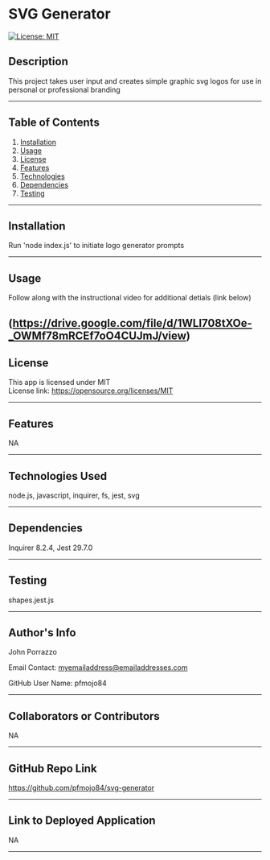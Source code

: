 # SVG Generator
  [![License: MIT](https://img.shields.io/badge/License-MIT-yellow.svg)](https://opensource.org/licenses/MIT)

  ## Description
  This project takes user input and creates simple graphic svg logos for use in personal or professional branding

  ---
  ## Table of Contents
1. [Installation](#installation)
2. [Usage](#usage)
3. [License](#license)
4. [Features](#features)
5. [Technologies](#technologies)
6. [Dependencies](#dependencies)
7. [Testing](#testing)

  ---

  ## Installation
  Run 'node index.js' to initiate logo generator prompts

  ---

  ## Usage
  Follow along with the instructional video for additional detials (link below)

   (<https://drive.google.com/file/d/1WLI708tXOe-_OWMf78mRCEf7oO4CUJmJ/view>)
  ---

  ## License
  This app is licensed under MIT
  <br>
  License link: https://opensource.org/licenses/MIT

  ---

  ## Features
  NA

  ---

  ## Technologies Used
  node.js, javascript, inquirer, fs, jest, svg

  ---

  ## Dependencies
  Inquirer 8.2.4, Jest 29.7.0

  ---

  ## Testing
  shapes.jest.js

  ---

  ## Author's Info

  John Porrazzo

  Email Contact:
  myemailaddress@emailaddresses.com

  GitHub User Name:
  pfmojo84

  ---

  ## Collaborators or Contributors
  NA

  ---

  ## GitHub Repo Link
  https://github.com/pfmojo84/svg-generator

  ---

  ## Link to Deployed Application
  NA

  ---

